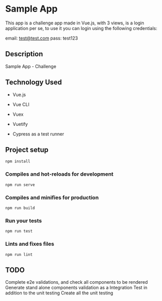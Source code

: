 # Sample App

This app is a challenge app made in Vue.js, with 3 views, is a login application per se,
to use it you can login using the following credentials:

email: test@test.com
pass: test123

## Description

Sample App - Challenge

## Technology Used

* Vue.js
* Vue CLI
* Vuex
* Vuetify

* Cypress as a test runner

## Project setup
```
npm install
```

### Compiles and hot-reloads for development
```
npm run serve
```

### Compiles and minifies for production
```
npm run build
```

### Run your tests
```
npm run test
```

### Lints and fixes files
```
npm run lint
```

## TODO
Complete e2e validations, and check all components to be rendered
Generate stand alone components validation as a Integration Test in addition to the unit testing
Create all the unit testing